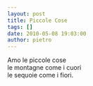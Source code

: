 ```yaml
---
layout: post
title: Piccole Cose
tags: []
date: 2010-05-08 19:03:00
author: pietro
---
```

Amo le piccole cose<br/>le montagne come i cuori<br/>le sequoie come i fiori.
